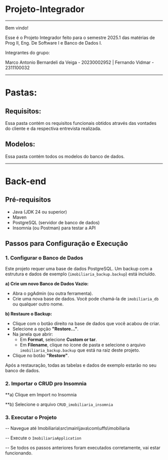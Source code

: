 # Projeto-Integrador

---------------------------------------------------------------------------------------------------------------------------------------------------------------------------------------------------------------------------------




Bem vindo! 


Esse é o Projeto Integrador feito para o semestre 2025.1 das matérias de Prog II, Eng. De Software I e Banco de Dados I. 

Integrantes do grupo: 

Marco Antonio Bernardeli da Veiga - 20230002952 |
Fernando Vidmar - 2311100032

---------------------------------------------------------------------------------------------------------------------------------------------------------------------------------------------------------------------------------


# Pastas:

## Requisitos:
Essa pasta contém os requisitos funcionais obtidos através das vontades do cliente e da respectiva entrevista realizada. 

## Modelos:
Essa pasta contém todos os modelos do banco de dados. 

-----------------------------------------------------------------------------------------------------------------------------------------------------------------------------------------------------------------------------------

# Back-end 

## Pré-requisitos

- Java (JDK 24 ou superior)
- Maven
- PostgreSQL (servidor de banco de dados)
- Insomnia (ou Postman) para testar a API

## Passos para Configuração e Execução

### 1. Configurar o Banco de Dados

Este projeto requer uma base de dados PostgreSQL. Um backup com a estrutura e dados de exemplo (`imobiliaria_backup.backup`) está incluído.

**a) Crie um novo Banco de Dados Vazio:**
   - Abra o pgAdmin (ou outra ferramenta).
   - Crie uma nova base de dados. Você pode chamá-la de `imobiliaria_db` ou qualquer outro nome.

**b) Restaure o Backup:**
   - Clique com o botão direito na base de dados que você acabou de criar.
   - Selecione a opção **"Restore..."**.
   - Na janela que abrir:
     - Em **Format**, selecione **Custom or tar**.
     - Em **Filename**, clique no ícone de pasta e selecione o arquivo `imobiliaria_backup.backup` que está na raiz deste projeto.
   - Clique no botão **"Restore"**.

Após a restauração, todas as tabelas e dados de exemplo estarão no seu banco de dados.

### 2. Importar o CRUD pro Insomnia 

**a) Clique em Import no Insomnia 

**b) Selecione o arquivo `CRUD_imobiliaria_insomnia`

### 3. Executar o Projeto

-- Navegue até Imobiliaria\src\main\java\com\uffs\imobiliaria

-- Execute o `ImobiliariaApplication`

-- Se todos os passos anteriores foram executados corretamente, vai estar funcionando. 
